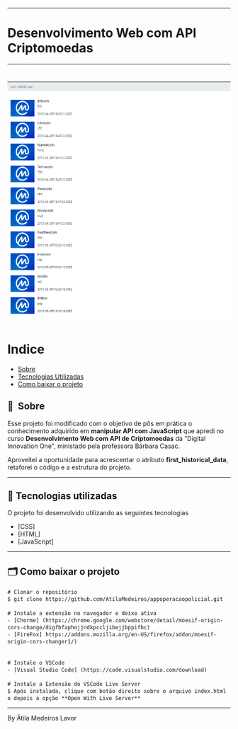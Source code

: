 
---
# Desenvolvimento Web com API Criptomoedas
---

<h1>
    <img src="https://github.com/AtilaMedeiros/criptomoedasAPI-HTML-JavaScript/blob/main/img/web-list.png">
</h1>


# Indice

- [Sobre](#-sobre)
- [Tecnologias Utilizadas](#-tecnologias-utilizadas)
- [Como baixar o projeto](#-como-baixar-o-projeto)

## 🔖&nbsp; Sobre

Esse projeto foi modificado com o objetivo de pôs em prática o conhecimento adquirido em **manipular API com JavaScript** que apredi no curso **Desenvolvimento Web com API de Criptomoedas** da "Digital Innovation One",  ministado pela professora Bárbara Casac. 

Aproveitei a oportunidade para acrescentar o atributo **first_historical_data**, retaforei o código e a estrutura do projeto.

---

## 🚀 Tecnologias utilizadas

O projeto foi desenvolvido utilizando as seguintes tecnologias

- [CSS]
- [HTML]
- [JavaScript]

---

## 🗂 Como baixar o projeto



    # Clonar o repositório
    $ git clone https://github.com/AtilaMedeiros/appoperacaopolicial.git

    # Instale a extensão no navegador e deixe ativa
    - [Chorme] (https://chrome.google.com/webstore/detail/moesif-origin-cors-change/digfbfaphojjndkpccljibejjbppifbc)
    - [FireFox] https://addons.mozilla.org/en-US/firefox/addon/moesif-origin-cors-changer1/)


    # Instale o VSCode
    - [Visual Studio Code] (https://code.visualstudio.com/download)

    # Instale a Extensão do VSCode Live Server
    $ Após instalada, clique com botão direito sobre o arquivo index.html e depois a opção **Open With Live Server**
    

---

By Átila Medeiros Lavor

